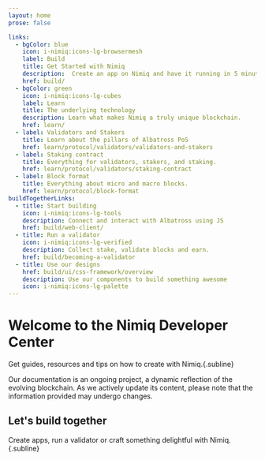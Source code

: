 ```yaml
---
layout: home
prose: false

links:
  - bgColor: blue
    icon: i-nimiq:icons-lg-browsermesh
    label: Build
    title: Get Started with Nimiq
    description:  Create an app on Nimiq and have it running in 5 minutes.
    href: build/
  - bgColor: green
    icon: i-nimiq:icons-lg-cubes
    label: Learn
    title: The underlying technology
    description: Learn what makes Nimiq a truly unique blockchain.
    href: learn/
  - label: Validators and Stakers
    title: Learn about the pillars of Albatross PoS
    href: learn/protocol/validators/validators-and-stakers
  - label: Staking contract
    title: Everything for validators, stakers, and staking.
    href: learn/protocol/validators/staking-contract
  - label: Block format
    title: Everything about micro and macro blocks.
    href: learn/protocol/block-format
buildTogetherLinks:
  - title: Start building
    icon: i-nimiq:icons-lg-tools
    description: Connect and interact with Albatross using JS
    href: build/web-client/
  - title: Run a validator
    icon: i-nimiq:icons-lg-verified
    description: Collect stake, validate blocks and earn.
    href: build/becoming-a-validator
  - title: Use our designs
    href: build/ui/css-framework/overview
    description: Use our components to build something awesome
    icon: i-nimiq:icons-lg-palette
---
```


# Welcome to the Nimiq Developer Center

Get guides, resources and tips on how to create with Nimiq.{.subline}

<Callout type="warning">

Our documentation is an ongoing project, a dynamic reflection of the evolving blockchain. As we actively update its content, please note that the information provided may undergo changes.

</Callout>

<Grid :items="$frontmatter.links" mt-64 mb-136 />

## Let's build together

Create apps, run a validator or craft something delightful with Nimiq.{.subline}

<Grid :items="$frontmatter.buildTogetherLinks" mt-64 />
